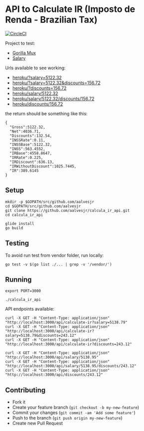 # API to Calculate IR (Imposto de Renda - Brazilian Tax)
[![CircleCI](https://circleci.com/gh/aalvesjr/calcula_ir_api.svg?style=svg)](https://circleci.com/gh/aalvesjr/calcula_ir_api)

Project to test:
  - [Gorilla Mux](https://github.com/gorilla/mux)
  - [Salary](https://github.com/aalvesjr/salary)

Urls available to see working: 

  - [heroku/?salary=5122.32](https://calcula-ir.herokuapp.com/api/calculate-ir?salary=5122.32)
  - [heroku/?salary=5122.32&discounts=156.72](https://calcula-ir.herokuapp.com/api/calculate-ir?salary=5122.32&discounts=156.72)
  - [heroku/?discounts=156.72](https://calcula-ir.herokuapp.com/api/calculate-ir?discounts=156.72)
  - [heroku/salary/5122.32](https://calcula-ir.herokuapp.com/api/salary/5122.32)
  - [heroku/salary/5122.32/discounts/156.72](https://calcula-ir.herokuapp.com/api/salary/5122.32/discounts/156.72)
  - [heroku/discounts/156.72](https://calcula-ir.herokuapp.com/api/discounts/156.72)

the return should be something like this:
```
{
  "Gross":5122.32,
  "Net":4036.71,
  "Discounts":132.54,
  "INSSRate":0.11,
  "INSSBase":5122.32,
  "INSS":563.4552,
  "IRBase":4558.8647,
  "IRRate":0.225,
  "IRDiscount":636.13,
  "IRWithoutDiscount":1025.7445,
  "IR":389.6145
}
```

## Setup

```
mkdir -p $GOPATH/src/github.com/aalvesjr
cd $GOPATH/src/github.com/aalvesjr
git clone https://github.com/aalvesjr/calcula_ir_api.git
cd calcula_ir_api

glide install
go build
```

## Testing

To avoid run test from vendor folder, run locally:

```
go test -v $(go list ./... | grep -v '/vendor/')
```

## Running

```
export PORT=3000

./calcula_ir_api

```

API endpoints available:

```
curl -X GET -H "Content-Type: application/json" "http://localhost:3000/api/calculate-ir?salary=5138.79"
curl -X GET -H "Content-Type: application/json" "http://localhost:3000/api/calculate-ir?salary=5138.79&discounts=243.12"
curl -X GET -H "Content-Type: application/json" "http://localhost:3000/api/calculate-ir?discounts=243.12"

curl -X GET -H "Content-Type: application/json" "http://localhost:3000/api/salary/5138.95"
curl -X GET -H "Content-Type: application/json" "http://localhost:3000/api/salary/5138.95/discounts/243.12"
curl -X GET -H "Content-Type: application/json" "http://localhost:3000/api/discounts/243.12"
```

## Contributing
- Fork it
- Create your feature branch (`git checkout -b my-new-feature`)
- Commit your changes (`git commit -am 'Add some feature'`)
- Push to the branch (`git push origin my-new-feature`)
- Create new Pull Request
